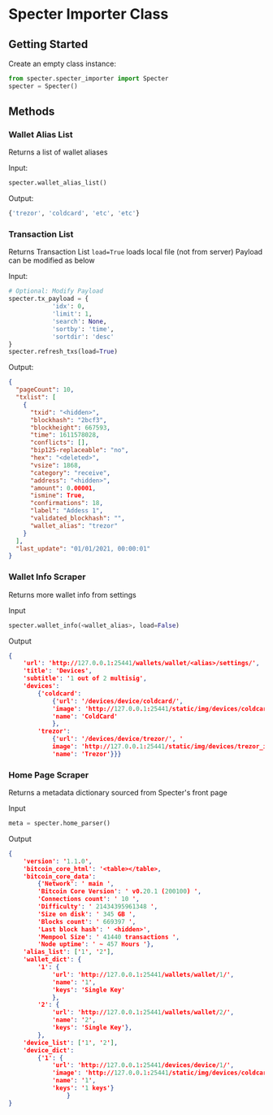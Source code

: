 # Specter Importer Class

## Getting Started

Create an empty class instance:

```python
from specter.specter_importer import Specter
specter = Specter()
```

## Methods

### Wallet Alias List

Returns a list of wallet aliases

Input:

```python
specter.wallet_alias_list()
```

Output:

```bash
{'trezor', 'coldcard', 'etc', 'etc'}
```

### Transaction List

Returns Transaction List
`load=True` loads local file (not from server)
Payload can be modified as below

Input:

```python
# Optional: Modify Payload
specter.tx_payload = {
            'idx': 0,
            'limit': 1,
            'search': None,
            'sortby': 'time',
            'sortdir': 'desc'
}
specter.refresh_txs(load=True)
```

Output:

```json
{
  "pageCount": 10,
  "txlist": [
    {
      "txid": "<hidden>",
      "blockhash": "2bcf3",
      "blockheight": 667593,
      "time": 1611578028,
      "conflicts": [],
      "bip125-replaceable": "no",
      "hex": "<deleted>",
      "vsize": 1868,
      "category": "receive",
      "address": "<hidden>",
      "amount": 0.00001,
      "ismine": True,
      "confirmations": 18,
      "label": "Addess 1",
      "validated_blockhash": "",
      "wallet_alias": "trezor"
    }
  ],
  "last_update": "01/01/2021, 00:00:01"
}
```

### Wallet Info Scraper

Returns more wallet info from settings

Input

```python
specter.wallet_info(<wallet_alias>, load=False)
```

Output

```json
{
    'url': 'http://127.0.0.1:25441/wallets/wallet/<alias>/settings/',
    'title': 'Devices',
    'subtitle': '1 out of 2 multisig',
    'devices':
        {'coldcard':
            {'url': '/devices/device/coldcard/',
            'image': 'http://127.0.0.1:25441/static/img/devices/coldcard_icon.svg',
            'name': 'ColdCard'
            },
        'trezor':
            {'url': '/devices/device/trezor/', '
            image': 'http://127.0.0.1:25441/static/img/devices/trezor_icon.svg',
            'name': 'Trezor'}}}
```

### Home Page Scraper

Returns a metadata dictionary sourced from Specter's front page

Input

```python
meta = specter.home_parser()
```

Output

```json
{
    'version': '1.1.0',
    'bitcoin_core_html': '<table></table>,
    'bitcoin_core_data':
        {'Network': ' main ',
        'Bitcoin Core Version': ' v0.20.1 (200100) ',
        'Connections count': ' 10 ',
        'Difficulty': ' 21434395961348 ',
        'Size on disk': ' 345 GB ',
        'Blocks count': ' 669397 ',
        'Last block hash': ' <hidden>',
        'Mempool Size': ' 41440 transactions ',
        'Node uptime': ' ~ 457 Hours '},
    'alias_list': ['1', '2'],
    'wallet_dict': {
        '1': {
            'url': 'http://127.0.0.1:25441/wallets/wallet/1/',
            'name': '1',
            'keys': 'Single Key'
            },
        '2': {
            'url': 'http://127.0.0.1:25441/wallets/wallet/2/',
            'name': '2',
            'keys': 'Single Key'},
        },
    'device_list': ['1', '2'],
    'device_dict':
        {'1': {
            'url': 'http://127.0.0.1:25441/devices/device/1/',
            'image': 'http://127.0.0.1:25441/static/img/devices/coldcard_icon.svg',
            'name': '1',
            'keys': '1 keys'}
                }
}

```
